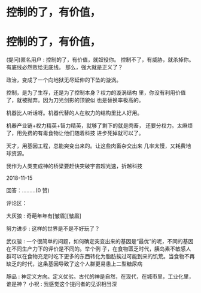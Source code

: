 # 控制的了，有价值，

# 控制的了，有价值，

(提问)匿名用户 : 控制的了，有价值，就奴役你。 控制不了，有威胁，就杀掉你。 有底线必然败给无底线。 那么，强大就是正义了？

政治，变成了一个向地狱无尽延伸的下坠的漩涡。

控制，是为了生存，还是为了控制本身？权力的漩涡结构 里，你没有利用价值了，就被抛弃。因为刀光剑影的顶貌似 也是替换率极高的。

机器比人听话呀。机器代替的人在权力的结构里比人好用。

机器产业链+权力精英+智力精英，就够了剩下的就是肉畜， 还要分权力。太麻烦了，用免费的有毒食物让他们随着科技 进步死掉就可以了。

天才，用基因工程，总能突变出来的。让这些肉畜杂交出来 几率太慢，又耗费地球资源。

我作为人类变成神的桥梁要赶快突破宇宙超光速，折越科技

2018-11-15

回答：………(0 赞)

评论区：

大灰狼 : 奇葩年年有[皱眉][皱眉]

努力进步 : 这样的世界是不是不好玩了？

武仪骏 : 一个很简单的问题，如何确定突变出来的基因是“最优”的呢，不同的基因在不同生产力下的评价是不同的。举个例 子，在食物匮乏时代，胰岛素不敏感人群可以在食物充足时吃下更多的东西转化为脂肪挨过可能到来的饥荒。当食物不再 缺乏的时代，这条基因导致了这个人群更易患上二型糖尿病

靜品 : 神定义方向。定义优劣。古代的神是自然，在现代，在城市里，工业化里，谁是神？ 小祝 : 我感觉这个提问者的见识相当深